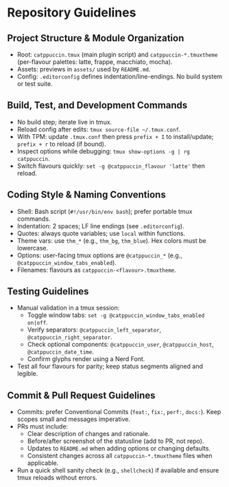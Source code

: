 # Repository Guidelines

## Project Structure & Module Organization
- Root: `catppuccin.tmux` (main plugin script) and `catppuccin-*.tmuxtheme` (per-flavour palettes: latte, frappe, macchiato, mocha).
- Assets: previews in `assets/` used by `README.md`.
- Config: `.editorconfig` defines indentation/line-endings. No build system or test suite.

## Build, Test, and Development Commands
- No build step; iterate live in tmux.
- Reload config after edits: `tmux source-file ~/.tmux.conf`.
- With TPM: update `.tmux.conf` then press `prefix + I` to install/update; `prefix + r` to reload (if bound).
- Inspect options while debugging: `tmux show-options -g | rg catppuccin`.
- Switch flavours quickly: `set -g @catppuccin_flavour 'latte'` then reload.

## Coding Style & Naming Conventions
- Shell: Bash script (`#!/usr/bin/env bash`); prefer portable tmux commands.
- Indentation: 2 spaces; LF line endings (see `.editorconfig`).
- Quotes: always quote variables; use `local` within functions.
- Theme vars: use `thm_*` (e.g., `thm_bg`, `thm_blue`). Hex colors must be lowercase.
- Options: user-facing tmux options are `@catppuccin_*` (e.g., `@catppuccin_window_tabs_enabled`).
- Filenames: flavours as `catppuccin-<flavour>.tmuxtheme`.

## Testing Guidelines
- Manual validation in a tmux session:
  - Toggle window tabs: `set -g @catppuccin_window_tabs_enabled on|off`.
  - Verify separators: `@catppuccin_left_separator`, `@catppuccin_right_separator`.
  - Check optional components: `@catppuccin_user`, `@catppuccin_host`, `@catppuccin_date_time`.
  - Confirm glyphs render using a Nerd Font.
- Test all four flavours for parity; keep status segments aligned and legible.

## Commit & Pull Request Guidelines
- Commits: prefer Conventional Commits (`feat:`, `fix:`, `perf:`, `docs:`). Keep scopes small and messages imperative.
- PRs must include:
  - Clear description of changes and rationale.
  - Before/after screenshot of the statusline (add to PR, not repo).
  - Updates to `README.md` when adding options or changing defaults.
  - Consistent changes across all `catppuccin-*.tmuxtheme` files when applicable.
- Run a quick shell sanity check (e.g., `shellcheck`) if available and ensure tmux reloads without errors.

